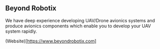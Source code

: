 ## Beyond Robotix 

We have deep experience developing UAV/Drone avionics systems and produce avionics components which enable you to develop your UAV system rapidly.

(Website)[https://www.beyondrobotix.com]

